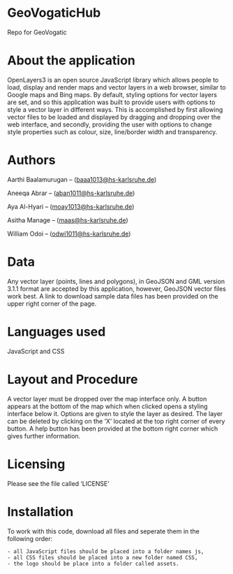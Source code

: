 # GeoVogaticHub
Repo for GeoVogatic


# About the application
OpenLayers3 is an open source JavaScript library which allows people to load, display and render maps and vector layers in a web browser, similar to Google maps and Bing maps. 
By default, styling options for vector layers are set, and so this application was built to provide users with options to style a vector layer in different ways. This is accomplished by first allowing vector files to be loaded and displayed by dragging and dropping over the web interface, and secondly, providing the user with options to change style properties such as colour, size, line/border width and transparency.

# Authors
Aarthi Baalamurugan – (baaa1013@hs-karlsruhe.de)

Aneeqa Abrar – (aban1011@hs-karlsruhe.de)

Aya Al-Hyari – (moay1013@hs-karlsruhe.de)

Asitha Manage – (maas@hs-karlsruhe.de)

William Odoi – (odwi1011@hs-karlsruhe.de)

# Data 
Any vector layer (points, lines and polygons), in GeoJSON and GML version 3.1.1 format are accepted by this application, however, GeoJSON vector files work best. 
A link to download sample data files has been provided on the upper right corner of the page.

# Languages used
JavaScript and CSS

# Layout and Procedure
A vector layer must be dropped over the map interface only. 
A button appears at the bottom of the map which when clicked opens a styling interface below it. 
Options are given to style the layer as desired. 
The layer can be deleted by clicking on the ‘X’ located at the top right corner of every button.
A help button has been provided at the bottom right corner which gives further information.

# Licensing
Please see the file called ‘LICENSE’

# Installation
To work with this code, download all files and seperate them in the following order:
	
	- all JavaScript files should be placed into a folder names js,
	- all CSS files should be placed into a new folder named CSS,
	- the logo should be place into a folder called assets.



